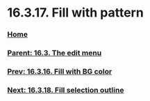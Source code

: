 # 16.3.17. Fill with pattern

### [Home](./00-home.md)
### [Parent: 16.3. The edit menu](./16-03-00-the-edit-menu.md)
### [Prev: 16.3.16. Fill with BG color](./16-03-16-fill-with-bg-color.md)
### [Next: 16.3.18. Fill selection outline](./16-03-18-fill-selection-outline.md)
